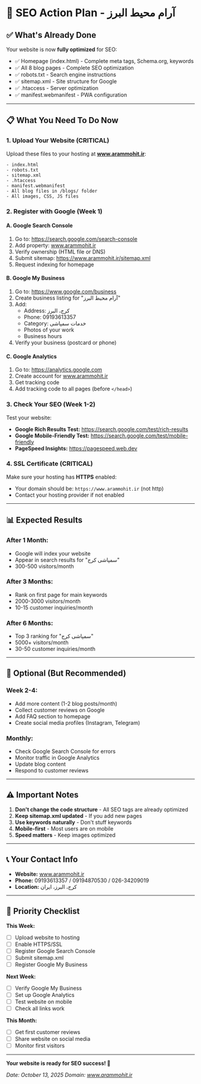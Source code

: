 # 🎯 SEO Action Plan - آرام محیط البرز

## ✅ What's Already Done

Your website is now **fully optimized** for SEO:

- ✅ Homepage (index.html) - Complete meta tags, Schema.org, keywords
- ✅ All 8 blog pages - Complete SEO optimization
- ✅ robots.txt - Search engine instructions
- ✅ sitemap.xml - Site structure for Google
- ✅ .htaccess - Server optimization
- ✅ manifest.webmanifest - PWA configuration

---

## 📋 What You Need To Do Now

### 1. Upload Your Website (CRITICAL)

Upload these files to your hosting at **www.arammohit.ir**:

```
- index.html
- robots.txt
- sitemap.xml
- .htaccess
- manifest.webmanifest
- All blog files in /blogs/ folder
- All images, CSS, JS files
```

### 2. Register with Google (Week 1)

#### A. Google Search Console

1. Go to: https://search.google.com/search-console
2. Add property: www.arammohit.ir
3. Verify ownership (HTML file or DNS)
4. Submit sitemap: https://www.arammohit.ir/sitemap.xml
5. Request indexing for homepage

#### B. Google My Business

1. Go to: https://www.google.com/business
2. Create business listing for "آرام محیط البرز"
3. Add:
   - Address: کرج، البرز
   - Phone: 09193613357
   - Category: خدمات سمپاشی
   - Photos of your work
   - Business hours
4. Verify your business (postcard or phone)

#### C. Google Analytics

1. Go to: https://analytics.google.com
2. Create account for www.arammohit.ir
3. Get tracking code
4. Add tracking code to all pages (before `</head>`)

### 3. Check Your SEO (Week 1-2)

Test your website:

- **Google Rich Results Test:** https://search.google.com/test/rich-results
- **Google Mobile-Friendly Test:** https://search.google.com/test/mobile-friendly
- **PageSpeed Insights:** https://pagespeed.web.dev

### 4. SSL Certificate (CRITICAL)

Make sure your hosting has **HTTPS** enabled:

- Your domain should be: `https://www.arammohit.ir` (not http)
- Contact your hosting provider if not enabled

---

## 📊 Expected Results

### After 1 Month:

- Google will index your website
- Appear in search results for "سمپاشی کرج"
- 300-500 visitors/month

### After 3 Months:

- Rank on first page for main keywords
- 2000-3000 visitors/month
- 10-15 customer inquiries/month

### After 6 Months:

- Top 3 ranking for "سمپاشی کرج"
- 5000+ visitors/month
- 30-50 customer inquiries/month

---

## 🔧 Optional (But Recommended)

### Week 2-4:

- Add more content (1-2 blog posts/month)
- Collect customer reviews on Google
- Add FAQ section to homepage
- Create social media profiles (Instagram, Telegram)

### Monthly:

- Check Google Search Console for errors
- Monitor traffic in Google Analytics
- Update blog content
- Respond to customer reviews

---

## ⚠️ Important Notes

1. **Don't change the code structure** - All SEO tags are already optimized
2. **Keep sitemap.xml updated** - If you add new pages
3. **Use keywords naturally** - Don't stuff keywords
4. **Mobile-first** - Most users are on mobile
5. **Speed matters** - Keep images optimized

---

## 📞 Your Contact Info

- **Website:** www.arammohit.ir
- **Phone:** 09193613357 / 09194870530 / 026-34209019
- **Location:** کرج، البرز، ایران

---

## 🎯 Priority Checklist

**This Week:**

- [ ] Upload website to hosting
- [ ] Enable HTTPS/SSL
- [ ] Register Google Search Console
- [ ] Submit sitemap.xml
- [ ] Register Google My Business

**Next Week:**

- [ ] Verify Google My Business
- [ ] Set up Google Analytics
- [ ] Test website on mobile
- [ ] Check all links work

**This Month:**

- [ ] Get first customer reviews
- [ ] Share website on social media
- [ ] Monitor first visitors

---

**Your website is ready for SEO success! 🚀**

_Date: October 13, 2025_
_Domain: www.arammohit.ir_
